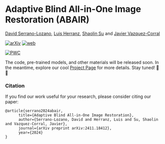 # Adaptive Blind All-in-One Image Restoration (ABAIR)

[David Serrano-Lozano](https://davidserra9.github.io/), [Luis Herranz](http://www.lherranz.org/), [Shaolin Su](https://scholar.google.com/citations?user=hvzOCpAAAAAJ&hl=es&oi=ao) and [Javier Vazquez-Corral](https://jvazquezcorral.github.io/)

[![arXiv](https://img.shields.io/badge/ArXiv-Paper-B31B1B)](https://arxiv.org/abs/2411.18412)
[![web](https://img.shields.io/badge/Project-Page-orange)](https://aba-ir.github.io/)

[![PWC](https://img.shields.io/endpoint.svg?url=https://paperswithcode.com/badge/adaptive-blind-all-in-one-image-restoration/5-degradation-blind-all-in-one-image)](https://paperswithcode.com/sota/5-degradation-blind-all-in-one-image?p=adaptive-blind-all-in-one-image-restoration)


The code, pre-trained models, and other materials will be released soon. In the meantime, explore our cool [Project Page](https://aba-ir.github.io/) for more details.
Stay tuned! 🚀🤗

### Citation
If you find our work useful for your research, please consider citing our paper:
```
@article{serrano2024abair,
      title={Adaptive Blind All-in-One Image Restoration},
      author={Serrano-Lozano, David and Herranz, Luis and Su, Shaolin and Vazquez-Corral, Javier},
      journal={arXiv preprint arXiv:2411.18412},
      year={2024}
}
```


